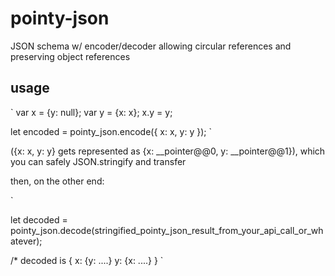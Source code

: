 # pointy-json
JSON schema w/ encoder/decoder allowing circular references and preserving object references


## usage

`
var x = {y: null};
var y = {x: x};
x.y = y;

let encoded = pointy_json.encode({
  x: x,
  y: y
});
`

({x: x, y: y} gets represented as {x: __pointer@@0, y: __pointer@@1}), which you can safely JSON.stringify and transfer

then, on the other end:

`

let decoded = pointy_json.decode(stringified_pointy_json_result_from_your_api_call_or_whatever);

/* decoded is {
  x: {y: ....}
  y: {x: ....}
}
`
